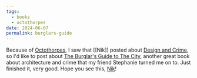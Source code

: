 ```yaml
---
tags:
  - books
  - octothorpes
date: 2024-06-07
permalink: burglars-guide
---
```

Because of [Octothorpes](https://octothorp.es/), I saw that [[Nik]] posted about [Design and Crime](https://nikolas.ws/design-and-crime), so I'd like to post about [The Burglar's Guide to The City](https://bookshop.org/p/books/a-burglar-s-guide-to-the-city-geoff-manaugh/10350254?ean=9780374117269), another great book about <octo-thorpe>architecture</octo-thorpe> and crime that my friend Stephanie turned me on to. Just finished it, very good. Hope you see this, <a href="https://nikolas.ws/is" rel="octo:octothorpes">Nik</a>!